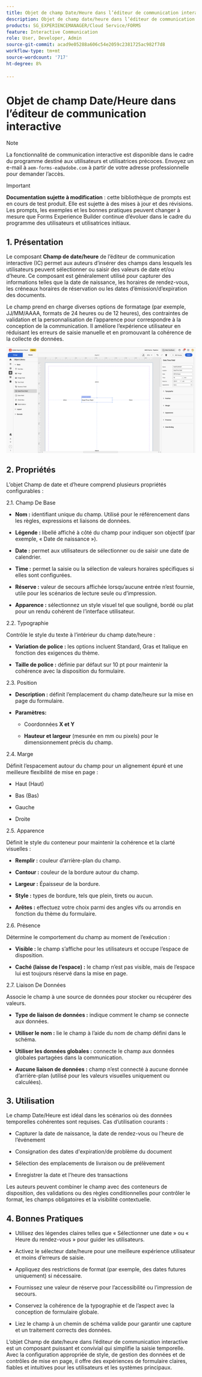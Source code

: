 ```yaml
---
title: Objet de champ Date/Heure dans l’éditeur de communication interactive
description: Objet de champ date/heure dans l’éditeur de communication interactive d’AEM Forms pour permettre aux auteurs d’insérer des champs dans lesquels les utilisateurs peuvent sélectionner ou saisir des valeurs de date et/ou d’heure.
products: SG_EXPERIENCEMANAGER/Cloud Service/FORMS
feature: Interactive Communication
role: User, Developer, Admin
source-git-commit: acad9e05288a606c54e2059c2381725ac982f7d8
workflow-type: tm+mt
source-wordcount: '717'
ht-degree: 8%

---
```



# Objet de champ Date/Heure dans l’éditeur de communication interactive

>[!NOTE]
>
> La fonctionnalité de communication interactive est disponible dans le cadre du programme destiné aux utilisateurs et utilisatrices précoces. Envoyez un e-mail à `aem-forms-ea@adobe.com` à partir de votre adresse professionnelle pour demander l’accès.

>[!IMPORTANT]
>
> **Documentation sujette à modification** : cette bibliothèque de prompts est en cours de test produit. Elle est sujette à des mises à jour et des révisions. Les prompts, les exemples et les bonnes pratiques peuvent changer à mesure que Forms Experience Builder continue d’évoluer dans le cadre du programme des utilisateurs et utilisatrices initiaux.

## &#x200B;1. Présentation

Le composant **Champ de date/heure** de l’éditeur de communication interactive (IC) permet aux auteurs d’insérer des champs dans lesquels les utilisateurs peuvent sélectionner ou saisir des valeurs de date et/ou d’heure. Ce composant est généralement utilisé pour capturer des informations telles que la date de naissance, les horaires de rendez-vous, les créneaux horaires de réservation ou les dates d’émission/d’expiration des documents.

Le champ prend en charge diverses options de formatage (par exemple, JJ/MM/AAAA, formats de 24 heures ou de 12 heures), des contraintes de validation et la personnalisation de l’apparence pour correspondre à la conception de la communication. Il améliore l’expérience utilisateur en réduisant les erreurs de saisie manuelle et en promouvant la cohérence de la collecte de données.

![Rechercher un document IC](/help/forms/interactive-communication/assets/datetime.png)

## &#x200B;2. Propriétés

L’objet Champ de date et d’heure comprend plusieurs propriétés configurables :

2.1. Champ De Base

- **Nom :** identifiant unique du champ. Utilisé pour le référencement dans les règles, expressions et liaisons de données.

- **Légende :** libellé affiché à côté du champ pour indiquer son objectif (par exemple, « Date de naissance »).

- **Date :** permet aux utilisateurs de sélectionner ou de saisir une date de calendrier.

- **Time :** permet la saisie ou la sélection de valeurs horaires spécifiques si elles sont configurées.

- **Réserve :** valeur de secours affichée lorsqu’aucune entrée n’est fournie, utile pour les scénarios de lecture seule ou d’impression.

- **Apparence :** sélectionnez un style visuel tel que souligné, bordé ou plat pour un rendu cohérent de l’interface utilisateur.

2.2. Typographie

Contrôle le style du texte à l’intérieur du champ date/heure :

- **Variation de police :** les options incluent Standard, Gras et Italique en fonction des exigences du thème.

- **Taille de police :** définie par défaut sur 10 pt pour maintenir la cohérence avec la disposition du formulaire.

2.3. Position

- **Description :** définit l’emplacement du champ date/heure sur la mise en page du formulaire.

- **Paramètres:**

   - Coordonnées **X et Y**

   - **Hauteur et largeur** (mesurée en mm ou pixels) pour le dimensionnement précis du champ.

2.4. Marge

Définit l’espacement autour du champ pour un alignement épuré et une meilleure flexibilité de mise en page :

- Haut (Haut)

- Bas (Bas)

- Gauche

- Droite

2.5. Apparence

Définit le style du conteneur pour maintenir la cohérence et la clarté visuelles :

- **Remplir :** couleur d’arrière-plan du champ.

- **Contour :** couleur de la bordure autour du champ.

- **Largeur :** Épaisseur de la bordure.

- **Style :** types de bordure, tels que plein, tirets ou aucun.

- **Arêtes :** effectuez votre choix parmi des angles vifs ou arrondis en fonction du thème du formulaire.

2.6. Présence

Détermine le comportement du champ au moment de l’exécution :

- **Visible :** le champ s’affiche pour les utilisateurs et occupe l’espace de disposition.

- **Caché (laisse de l’espace) :** le champ n’est pas visible, mais de l’espace lui est toujours réservé dans la mise en page.

2.7. Liaison De Données

Associe le champ à une source de données pour stocker ou récupérer des valeurs.

- **Type de liaison de données :** indique comment le champ se connecte aux données.

- **Utiliser le nom :** lie le champ à l’aide du nom de champ défini dans le schéma.

- **Utiliser les données globales :** connecte le champ aux données globales partagées dans la communication.

- **Aucune liaison de données :** champ n’est connecté à aucune donnée d’arrière-plan (utilisé pour les valeurs visuelles uniquement ou calculées).

## &#x200B;3. Utilisation

Le champ Date/Heure est idéal dans les scénarios où des données temporelles cohérentes sont requises. Cas d’utilisation courants :

- Capturer la date de naissance, la date de rendez-vous ou l’heure de l’événement

- Consignation des dates d&#39;expiration/de problème du document

- Sélection des emplacements de livraison ou de prélèvement

- Enregistrer la date et l&#39;heure des transactions

Les auteurs peuvent combiner le champ avec des conteneurs de disposition, des validations ou des règles conditionnelles pour contrôler le format, les champs obligatoires et la visibilité contextuelle.

## &#x200B;4. Bonnes Pratiques

- Utilisez des légendes claires telles que « Sélectionner une date » ou « Heure du rendez-vous » pour guider les utilisateurs.

- Activez le sélecteur date/heure pour une meilleure expérience utilisateur et moins d’erreurs de saisie.

- Appliquez des restrictions de format (par exemple, des dates futures uniquement) si nécessaire.

- Fournissez une valeur de réserve pour l’accessibilité ou l’impression de secours.

- Conservez la cohérence de la typographie et de l’aspect avec la conception de formulaire globale.

- Liez le champ à un chemin de schéma valide pour garantir une capture et un traitement corrects des données.

L’objet Champ de date/heure dans l’éditeur de communication interactive est un composant puissant et convivial qui simplifie la saisie temporelle. Avec la configuration appropriée de style, de gestion des données et de contrôles de mise en page, il offre des expériences de formulaire claires, fiables et intuitives pour les utilisateurs et les systèmes principaux.